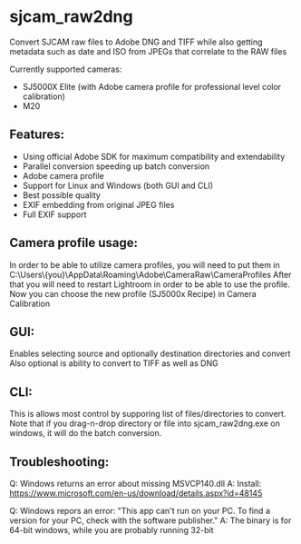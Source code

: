 # sjcam_raw2dng
Convert SJCAM raw files to Adobe DNG and TIFF while also getting metadata
such as date and ISO from JPEGs that correlate to the RAW files

Currently supported cameras:
- SJ5000X Elite (with Adobe camera profile for professional level color calibration)
- M20

Features:
--------------------
- Using official Adobe SDK for maximum compatibility and extendability
- Parallel conversion speeding up batch conversion
- Adobe camera profile
- Support for Linux and Windows (both GUI and CLI)
- Best possible quality
- EXIF embedding from original JPEG files
- Full EXIF support


Camera profile usage:
---------------------
In order to be able to utilize camera profiles, you will need to put them in
C:\Users\\{you}\AppData\Roaming\Adobe\CameraRaw\CameraProfiles
After that you will need to restart Lightroom in order to be able to use the profile.
Now you can choose the new profile (SJ5000x Recipe) in Camera Calibration


GUI:
---------------------
Enables selecting source and optionally destination directories and convert
Also optional is ability to convert to TIFF as well as DNG


CLI:
---------------------
This is allows most control by supporing list of files/directories to convert.
Note that if you drag-n-drop directory or file into sjcam_raw2dng.exe on windows, it will do the batch conversion.


Troubleshooting:
---------------------

Q: Windows returns an error about missing MSVCP140.dll
A: Install: https://www.microsoft.com/en-us/download/details.aspx?id=48145

Q: Windows repors an error: "This app can't run on your PC. To find a version for your PC, check with the software publisher."
A: The binary is for 64-bit windows, while you are probably running 32-bit

